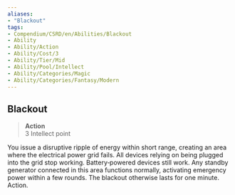 ```yaml
---
aliases:
- "Blackout"
tags:
- Compendium/CSRD/en/Abilities/Blackout
- Ability
- Ability/Action
- Ability/Cost/3
- Ability/Tier/Mid
- Ability/Pool/Intellect
- Ability/Categories/Magic
- Ability/Categories/Fantasy/Modern
---
```


  
## Blackout
>**Action**  
>3 Intellect point

You issue a disruptive ripple of energy within short range, creating an area where the electrical power grid fails. All devices relying on being plugged into the grid stop working. Battery‑powered devices still work. Any standby generator connected in this area functions normally, activating emergency power within a few rounds. The blackout otherwise lasts for one minute. Action.